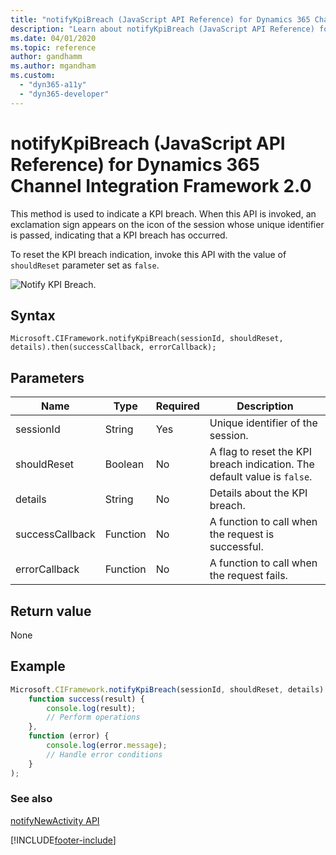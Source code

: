 ```yaml
---
title: "notifyKpiBreach (JavaScript API Reference) for Dynamics 365 Channel Integration Framework 2.0 | MicrosoftDocs"
description: "Learn about notifyKpiBreach (JavaScript API Reference) for Dynamics 365 Channel Integration Framework 2.0."
ms.date: 04/01/2020
ms.topic: reference
author: gandhamm
ms.author: mgandham
ms.custom: 
  - "dyn365-a11y"
  - "dyn365-developer"
---
```


# notifyKpiBreach (JavaScript API Reference) for Dynamics 365 Channel Integration Framework 2.0

This method is used to indicate a KPI breach. When this API is invoked, an exclamation sign appears on the icon of the session whose unique identifier is passed, indicating that a KPI breach has occurred.

To reset the KPI breach indication, invoke this API with the value of `shouldReset` parameter set as `false`.

![Notify KPI Breach.](../../../../../customer-service/channel-integration-framework/media/notifyKPIBreach.PNG "Notify KPI Breach")
<br>

## Syntax

`Microsoft.CIFramework.notifyKpiBreach(sessionId, shouldReset, details).then(successCallback, errorCallback);`

## Parameters

| **Name**        | **Type** | **Required** | **Description**                                                                                                  |
|-----------------|----------|--------------|------------------------------------------------------------------------------------------------------------------|
| sessionId           | String   | Yes    | Unique identifier of the session.                            |
| shouldReset | Boolean | No     |  A flag to reset the KPI breach indication. The default value is `false`. |
| details   | String | No           | Details about the KPI breach.             |
| successCallback| Function | No | A function to call when the request is successful. |
| errorCallback | Function | No | A function to call when the request fails. |

## Return value

None

## Example

```javascript
Microsoft.CIFramework.notifyKpiBreach(sessionId, shouldReset, details).then(
	function success(result) {
		console.log(result);
		// Perform operations
	},
	function (error) {
		console.log(error.message);
		// Handle error conditions
	}
);
```
### See also

[notifyNewActivity API](notifyNewActivity.md)


[!INCLUDE[footer-include](../../../../../includes/footer-banner.md)]
